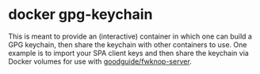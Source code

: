 # docker gpg-keychain

This is meant to provide an (interactive) container in which one can build a GPG keychain, then share the keychain with other containers to use. One example is to import your SPA client keys and then share the keychain via Docker volumes for use with [goodguide/fwknop-server][fwknop-server-image].

[fwknop-server-image]: https://quay.io/goodguide/fwknop-server
